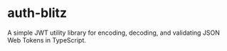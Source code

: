 # auth-blitz
A simple JWT utility library for encoding, decoding, and validating JSON Web Tokens in TypeScript.
